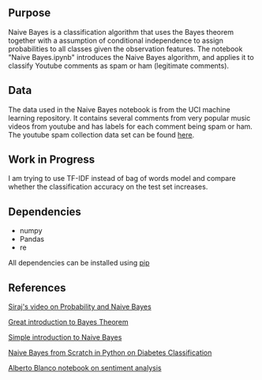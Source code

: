 ## Purpose
Naive Bayes is a classification algorithm that uses the Bayes theorem together with a assumption of conditional independence to assign probabilities to all classes given the observation features. The notebook "Naive Bayes.ipynb" introduces the Naive Bayes algorithm, and applies it to classify Youtube comments as spam or ham (legitimate comments). 

## Data
The data used in the Naive Bayes notebook is from the UCI machine learning repository. It contains several comments from very popular music videos from youtube and has labels for each comment being spam or ham. The youtube spam collection data set can be found [here](https://archive.ics.uci.edu/ml/datasets/YouTube+Spam+Collection).

## Work in Progress
I am trying to use TF-IDF instead of bag of words model and compare whether the classification accuracy on the test set increases.

## Dependencies
* numpy
* Pandas
* re

All dependencies can be installed using [pip](https://pip.pypa.io/en/stable/)

## References
[Siraj's video on Probability and Naive Bayes](https://www.youtube.com/watch?v=PrkiRVcrxOs)

[Great introduction to Bayes Theorem](https://www.youtube.com/watch?v=R13BD8qKeTg&t=551s)

[Simple introduction to Naive Bayes](http://machinelearningmastery.com/naive-bayes-tutorial-for-machine-learning/)

[Naive Bayes from Scratch in Python on Diabetes Classification](http://machinelearningmastery.com/naive-bayes-classifier-scratch-python/)

[Alberto Blanco notebook on sentiment analysis](https://github.com/alberduris/The_Math_of_Intelligence/tree/master/Week6)
